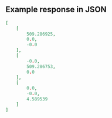 

## Example response in JSON

```json
[
    [
        509.286925,
        0.0,
        -0.0
    ],
    [
        -0.0,
        509.286753,
        0.0
    ],
    [
        0.0,
        -0.0,
        4.589539
    ]
]
```

